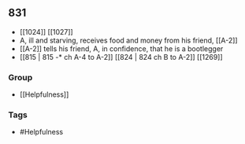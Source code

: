 ## 831
- [[1024]] [[1027]] 
- A, ill and starving, receives food and money from his friend, [[A-2]]
- [[A-2]] tells his friend, A, in confidence, that he is a bootlegger
- [[815 | 815 -* ch A-4 to A-2]] [[824 | 824 ch B to A-2]] [[1269]] 


### Group
- [[Helpfulness]]

### Tags
- #Helpfulness

